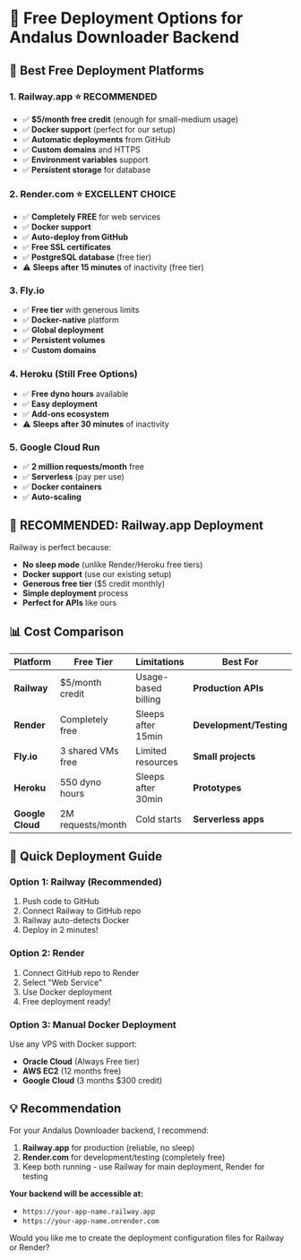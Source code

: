 # 🚀 Free Deployment Options for Andalus Downloader Backend

## 🌟 **Best Free Deployment Platforms**

### 1. **Railway.app** ⭐ **RECOMMENDED**
- ✅ **$5/month free credit** (enough for small-medium usage)
- ✅ **Docker support** (perfect for our setup)
- ✅ **Automatic deployments** from GitHub
- ✅ **Custom domains** and HTTPS
- ✅ **Environment variables** support
- ✅ **Persistent storage** for database

### 2. **Render.com** ⭐ **EXCELLENT CHOICE**
- ✅ **Completely FREE** for web services
- ✅ **Docker support**
- ✅ **Auto-deploy from GitHub**
- ✅ **Free SSL certificates**
- ✅ **PostgreSQL database** (free tier)
- ⚠️ **Sleeps after 15 minutes** of inactivity (free tier)

### 3. **Fly.io** 
- ✅ **Free tier** with generous limits
- ✅ **Docker-native** platform
- ✅ **Global deployment**
- ✅ **Persistent volumes**
- ✅ **Custom domains**

### 4. **Heroku** (Still Free Options)
- ✅ **Free dyno hours** available
- ✅ **Easy deployment**
- ✅ **Add-ons ecosystem**
- ⚠️ **Sleeps after 30 minutes** of inactivity

### 5. **Google Cloud Run**
- ✅ **2 million requests/month** free
- ✅ **Serverless** (pay per use)
- ✅ **Docker containers**
- ✅ **Auto-scaling**

## 🎯 **RECOMMENDED: Railway.app Deployment**

Railway is perfect because:
- **No sleep mode** (unlike Render/Heroku free tiers)
- **Docker support** (use our existing setup)
- **Generous free tier** ($5 credit monthly)
- **Simple deployment** process
- **Perfect for APIs** like ours

## 📊 **Cost Comparison**

| Platform | Free Tier | Limitations | Best For |
|----------|-----------|-------------|----------|
| **Railway** | $5/month credit | Usage-based billing | **Production APIs** |
| **Render** | Completely free | Sleeps after 15min | **Development/Testing** |
| **Fly.io** | 3 shared VMs free | Limited resources | **Small projects** |
| **Heroku** | 550 dyno hours | Sleeps after 30min | **Prototypes** |
| **Google Cloud** | 2M requests/month | Cold starts | **Serverless apps** |

## 🚀 **Quick Deployment Guide**

### **Option 1: Railway (Recommended)**
1. Push code to GitHub
2. Connect Railway to GitHub repo
3. Railway auto-detects Docker
4. Deploy in 2 minutes!

### **Option 2: Render**
1. Connect GitHub repo to Render
2. Select "Web Service"
3. Use Docker deployment
4. Free deployment ready!

### **Option 3: Manual Docker Deployment**
Use any VPS with Docker support:
- **Oracle Cloud** (Always Free tier)
- **AWS EC2** (12 months free)
- **Google Cloud** (3 months $300 credit)

## 💡 **Recommendation**

For your Andalus Downloader backend, I recommend:

1. **Railway.app** for production (reliable, no sleep)
2. **Render.com** for development/testing (completely free)
3. Keep both running - use Railway for main deployment, Render for testing

**Your backend will be accessible at:**
- `https://your-app-name.railway.app`
- `https://your-app-name.onrender.com`

Would you like me to create the deployment configuration files for Railway or Render?
